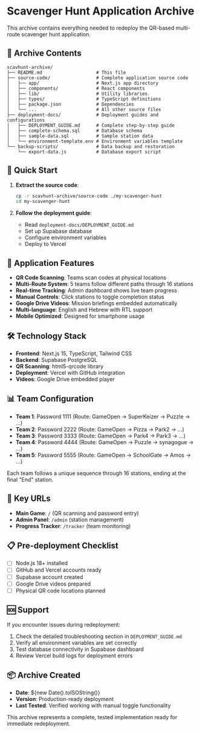 # Scavenger Hunt Application Archive

This archive contains everything needed to redeploy the QR-based multi-route scavenger hunt application.

## 📁 Archive Contents

```
scavhunt-archive/
├── README.md                    # This file
├── source-code/                 # Complete application source code
│   ├── app/                     # Next.js app directory
│   ├── components/              # React components
│   ├── lib/                     # Utility libraries
│   ├── types/                   # TypeScript definitions
│   ├── package.json             # Dependencies
│   └── ...                      # All other source files
├── deployment-docs/             # Deployment guides and configurations
│   ├── DEPLOYMENT_GUIDE.md      # Complete step-by-step guide
│   ├── complete-schema.sql      # Database schema
│   ├── sample-data.sql          # Sample station data
│   └── environment-template.env # Environment variables template
└── backup-scripts/              # Data backup and restoration
    └── export-data.js           # Database export script
```

## 🚀 Quick Start

1. **Extract the source code**:
   ```bash
   cp -r scavhunt-archive/source-code ./my-scavenger-hunt
   cd my-scavenger-hunt
   ```

2. **Follow the deployment guide**:
   - Read `deployment-docs/DEPLOYMENT_GUIDE.md`
   - Set up Supabase database
   - Configure environment variables
   - Deploy to Vercel

## 🎯 Application Features

- **QR Code Scanning**: Teams scan codes at physical locations
- **Multi-Route System**: 5 teams follow different paths through 16 stations  
- **Real-time Tracking**: Admin dashboard shows live team progress
- **Manual Controls**: Click stations to toggle completion status
- **Google Drive Videos**: Mission briefings embedded automatically
- **Multi-language**: English and Hebrew with RTL support
- **Mobile Optimized**: Designed for smartphone usage

## 🛠 Technology Stack

- **Frontend**: Next.js 15, TypeScript, Tailwind CSS
- **Backend**: Supabase PostgreSQL
- **QR Scanning**: html5-qrcode library
- **Deployment**: Vercel with GitHub integration
- **Videos**: Google Drive embedded player

## 📊 Team Configuration

- **Team 1**: Password 1111 (Route: GameOpen → SuperKeizer → Puzzle → ...)
- **Team 2**: Password 2222 (Route: GameOpen → Pizza → Park2 → ...)
- **Team 3**: Password 3333 (Route: GameOpen → Park4 → Park3 → ...)
- **Team 4**: Password 4444 (Route: GameOpen → Puzzle → synagogue → ...)
- **Team 5**: Password 5555 (Route: GameOpen → SchoolGate → Amos → ...)

Each team follows a unique sequence through 16 stations, ending at the final "End" station.

## 🔧 Key URLs

- **Main Game**: `/` (QR scanning and password entry)
- **Admin Panel**: `/admin` (station management)
- **Progress Tracker**: `/tracker` (team monitoring)

## 📋 Pre-deployment Checklist

- [ ] Node.js 18+ installed
- [ ] GitHub and Vercel accounts ready
- [ ] Supabase account created
- [ ] Google Drive videos prepared
- [ ] Physical QR code locations planned

## 🆘 Support

If you encounter issues during redeployment:

1. Check the detailed troubleshooting section in `DEPLOYMENT_GUIDE.md`
2. Verify all environment variables are set correctly
3. Test database connectivity in Supabase dashboard
4. Review Vercel build logs for deployment errors

## 📦 Archive Created

- **Date**: ${new Date().toISOString()}
- **Version**: Production-ready deployment
- **Last Tested**: Verified working with manual toggle functionality

This archive represents a complete, tested implementation ready for immediate redeployment.